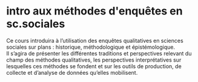 # intro aux méthodes d'enquêtes en sc.sociales

Ce cours introduira à l’utilisation des enquêtes qualitatives en sciences sociales sur plans : historique, méthodologique et épistémologique.  
Il s’agira de présenter les différentes traditions et perspectives relevant du champ des méthodes qualitatives, les perspectives interprétatives sur lesquelles ces méthodes se fondent et sur les outils de production, de collecte et d’analyse de données qu’elles mobilisent.

